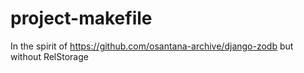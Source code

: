 # project-makefile

In the spirit of https://github.com/osantana-archive/django-zodb but without RelStorage
